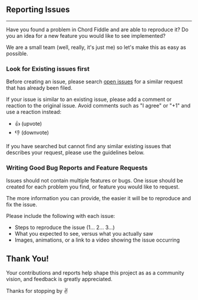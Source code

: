 ## Reporting Issues

---

Have you found a problem in Chord Fiddle and are able to reproduce it? Do you an idea for a new feature you would like to see implemented?

We are a small team (well, really, it's just me) so let's make this as easy as possible.

### Look for Existing issues first

Before creating an issue, please search [open issues](https://github.com/felipemullen/chord-fiddle-issues/issues) for a similar request that has already been filed.

If your issue is similar to an existing issue, please add a comment or reaction to the original issue. Avoid comments such as "I agree" or "+1" and use a reaction instead:

- 👍 (upvote)
- 👎 (downvote)

If you have searched but cannot find any similar existing issues that describes your request, please use the guidelines below.

### Writing Good Bug Reports and Feature Requests

Issues should not contain multiple features or bugs. One issue should be created for each problem you find, or feature you would like to request.

The more information you can provide, the easier it will be to reproduce and fix the issue.

Please include the following with each issue:

- Steps to reproduce the issue (1... 2... 3...)
- What you expected to see, versus what you actually saw
- Images, animations, or a link to a video showing the issue occurring

## Thank You!

Your contributions and reports help shape this project as as a community vision, and feedback is greatly appreciated.

Thanks for stopping by ✌️